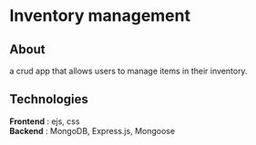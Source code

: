 # Inventory management

## About
a crud app that allows users to manage items in their inventory. 

## Technologies
<b>Frontend</b> : ejs, css
<br>
<b>Backend</b> : MongoDB, Express.js, Mongoose